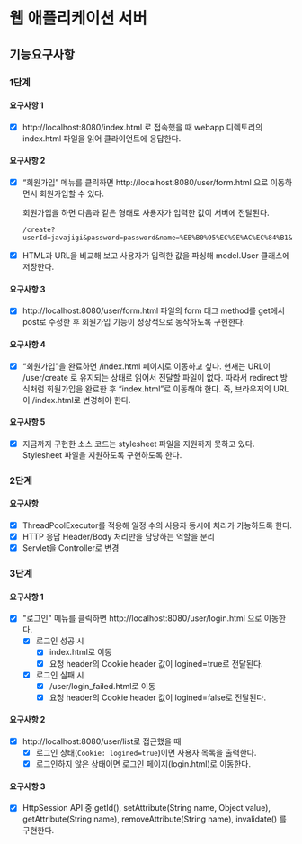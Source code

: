 # 웹 애플리케이션 서버

## 기능요구사항
### 1단계
#### 요구사항 1
- [x] http://localhost:8080/index.html 로 접속했을 때 webapp 디렉토리의 index.html 파일을 읽어 클라이언트에 응답한다.

#### 요구사항 2
- [x] “회원가입” 메뉴를 클릭하면 http://localhost:8080/user/form.html 으로 이동하면서 회원가입할 수 있다.

    회원가입을 하면 다음과 같은 형태로 사용자가 입력한 값이 서버에 전달된다.

    ```http request
    /create?userId=javajigi&password=password&name=%EB%B0%95%EC%9E%AC%EC%84%B1&email=javajigi%40slipp.net
    ```
- [x] HTML과 URL을 비교해 보고 사용자가 입력한 값을 파싱해 model.User 클래스에 저장한다.

#### 요구사항 3
- [x] http://localhost:8080/user/form.html 파일의 form 태그 method를 get에서 post로 수정한 후 회원가입 기능이 정상적으로 동작하도록 구현한다.

#### 요구사항 4
- [x] “회원가입”을 완료하면 /index.html 페이지로 이동하고 싶다. 현재는 URL이 /user/create 로 유지되는 상태로 읽어서 전달할 파일이 없다. 따라서 redirect 방식처럼 회원가입을 완료한 후 “index.html”로 이동해야 한다. 즉, 브라우저의 URL이 /index.html로 변경해야 한다.

#### 요구사항 5
- [x] 지금까지 구현한 소스 코드는 stylesheet 파일을 지원하지 못하고 있다. Stylesheet 파일을 지원하도록 구현하도록 한다.


### 2단계
#### 요구사항
- [x] ThreadPoolExecutor를 적용해 일정 수의 사용자 동시에 처리가 가능하도록 한다.
- [x] HTTP 응답 Header/Body 처리만을 담당하는 역할을 분리
- [x] Servlet을 Controller로 변경

### 3단계
#### 요구사항 1
- [x] "로그인" 메뉴를 클릭하면 http://localhost:8080/user/login.html 으로 이동한다.
    - [x] 로그인 성공 시
        - [x] index.html로 이동
        - [x] 요청 header의 Cookie header 값이 logined=true로 전달된다.
    - [x] 로그인 실패 시
        - [x] /user/login_failed.html로 이동
        - [x] 요청 header의 Cookie header 값이 logined=false로 전달된다.

#### 요구사항 2
- [x] http://localhost:8080/user/list로 접근했을 때
    - [x] 로그인 상태(`Cookie: logined=true`)이면 사용자 목록을 출력한다.
    - [x] 로그인하지 않은 상태이면 로그인 페이지(login.html)로 이동한다.
    
#### 요구사항 3
- [x] HttpSession API 중 getId(), setAttribute(String name, Object value), getAttribute(String name), removeAttribute(String name), invalidate() 를 구현한다.